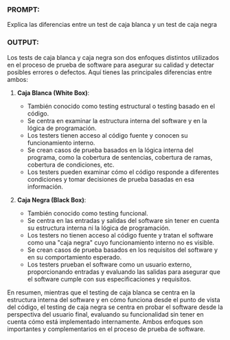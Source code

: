 ### PROMPT: 

Explica las diferencias entre un test de caja blanca y un test de caja negra

### OUTPUT:

Los tests de caja blanca y caja negra son dos enfoques distintos utilizados en el proceso de prueba de software para asegurar su calidad y detectar posibles errores o defectos. Aquí tienes las principales diferencias entre ambos:

1. **Caja Blanca (White Box)**:
   - También conocido como testing estructural o testing basado en el código.
   - Se centra en examinar la estructura interna del software y en la lógica de programación.
   - Los testers tienen acceso al código fuente y conocen su funcionamiento interno.
   - Se crean casos de prueba basados en la lógica interna del programa, como la cobertura de sentencias, cobertura de ramas, cobertura de condiciones, etc.
   - Los testers pueden examinar cómo el código responde a diferentes condiciones y tomar decisiones de prueba basadas en esa información.

2. **Caja Negra (Black Box)**:
   - También conocido como testing funcional.
   - Se centra en las entradas y salidas del software sin tener en cuenta su estructura interna ni la lógica de programación.
   - Los testers no tienen acceso al código fuente y tratan el software como una "caja negra" cuyo funcionamiento interno no es visible.
   - Se crean casos de prueba basados en los requisitos del software y en su comportamiento esperado.
   - Los testers prueban el software como un usuario externo, proporcionando entradas y evaluando las salidas para asegurar que el software cumple con sus especificaciones y requisitos.

En resumen, mientras que el testing de caja blanca se centra en la estructura interna del software y en cómo funciona desde el punto de vista del código, el testing de caja negra se centra en probar el software desde la perspectiva del usuario final, evaluando su funcionalidad sin tener en cuenta cómo está implementado internamente. Ambos enfoques son importantes y complementarios en el proceso de prueba de software.
